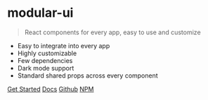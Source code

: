 # modular-ui

> React components for every app, easy to use and customize

-   Easy to integrate into every app
-   Highly customizable
-   Few dependencies
-   Dark mode support
-   Standard shared props across every component

[Get Started](#getting-started)
[Docs](#main)
[Github](https://github.com/cianciarusocataldo/modular-ui)
[NPM](https://www.npmjs.com/package/@cianciarusocataldo/modular-ui)
